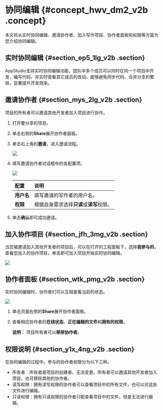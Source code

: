 # 协同编辑 {#concept_hwv_dm2_v2b .concept}

本文将从实时协同编辑、邀请协作者、加入写作项目、协作者面板和权限等方面为您介绍协同编辑。

## 实时协同编辑 {#section_ep5_1lg_v2b .section}

AppStudio支持实时协同编辑功能，团队中多个成员可以同时在同一个项目中开发、编写代码，并实时查看其它成员的改动。能够避免同步代码、合并分支的繁琐，显著提升开发效率。

## 邀请协作者 {#section_mys_2lg_v2b .section}

项目的所有者可以邀请其他开发者加入项目进行协作。

1.  打开要分享的项目。
2.  单击右侧的**Share**展开协作者面板。
3.  单击右上角的**邀请**，进入邀请流程。

    ![](http://static-aliyun-doc.oss-cn-hangzhou.aliyuncs.com/assets/img/17733/15414692659638_zh-CN.png)

4.  填写邀请协作者对话框中的各配置项。

    ![](http://static-aliyun-doc.oss-cn-hangzhou.aliyuncs.com/assets/img/17733/15414692669639_zh-CN.png)

    |配置|说明|
    |:-|:-|
    |**用户名**|填写邀请的写作者的用户名。|
    |**权限**|根据自身需求选择**只读**或**读写**权限。|

5.  单击**确认**即可成功邀请。

## 加入协作项目 {#section_jfh_3mg_v2b .section}

当您被邀请加入其他开发者的项目后，可以在打开的工程面板下，选择**我参与的**，查看您加入的协作项目，单击即可加入项目开始实时协同编辑。

![](http://static-aliyun-doc.oss-cn-hangzhou.aliyuncs.com/assets/img/17733/15414692669641_zh-CN.png)

## 协作者面板 {#section_wtk_pmg_v2b .section}

实时协同编辑时，协作者们可以互相查看当前的状态。

![](http://static-aliyun-doc.oss-cn-hangzhou.aliyuncs.com/assets/img/17733/15414692669640_zh-CN.png)

1.  单击页面右侧的**Share**展开协作者面板。
2.  查看相应协作者的**在线状态**、**正在编辑的文件**和**拥有的权限**。

    **说明：** 项目所有者可以**移除协作者**。


## 权限说明 {#section_y1x_4ng_v2b .section}

在协同编辑的过程中，参与的协作者权限分为以下三种。

-   所有者：所有者是项目的创建者，无法变更。所有者可以邀请其他开发者加入项目，也可移除其他的协作者。
-   读写权限：拥有读写权限的协作者可以查看项目中的所有文件，也可以对这些文件进行编辑。
-   只读权限：拥有只读权限的协作者只能查看项目中的文件，但是无法进行编辑。

